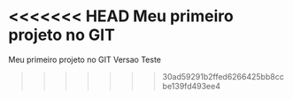 <<<<<<< HEAD
Meu primeiro projeto no GIT
=======
Meu primeiro projeto no GIT
Versao Teste

>>>>>>> 30ad59291b2ffed6266425bb8ccbe139fd493ee4
